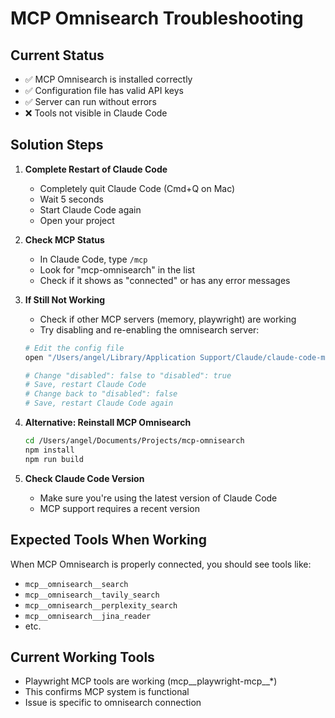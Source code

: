 # MCP Omnisearch Troubleshooting

## Current Status
- ✅ MCP Omnisearch is installed correctly
- ✅ Configuration file has valid API keys
- ✅ Server can run without errors
- ❌ Tools not visible in Claude Code

## Solution Steps

1. **Complete Restart of Claude Code**
   - Completely quit Claude Code (Cmd+Q on Mac)
   - Wait 5 seconds
   - Start Claude Code again
   - Open your project

2. **Check MCP Status**
   - In Claude Code, type `/mcp`
   - Look for "mcp-omnisearch" in the list
   - Check if it shows as "connected" or has any error messages

3. **If Still Not Working**
   - Check if other MCP servers (memory, playwright) are working
   - Try disabling and re-enabling the omnisearch server:
   ```bash
   # Edit the config file
   open "/Users/angel/Library/Application Support/Claude/claude-code-mcp-config.json"
   
   # Change "disabled": false to "disabled": true
   # Save, restart Claude Code
   # Change back to "disabled": false
   # Save, restart Claude Code again
   ```

4. **Alternative: Reinstall MCP Omnisearch**
   ```bash
   cd /Users/angel/Documents/Projects/mcp-omnisearch
   npm install
   npm run build
   ```

5. **Check Claude Code Version**
   - Make sure you're using the latest version of Claude Code
   - MCP support requires a recent version

## Expected Tools When Working

When MCP Omnisearch is properly connected, you should see tools like:
- `mcp__omnisearch__search`
- `mcp__omnisearch__tavily_search`
- `mcp__omnisearch__perplexity_search`
- `mcp__omnisearch__jina_reader`
- etc.

## Current Working Tools
- Playwright MCP tools are working (mcp__playwright-mcp__*)
- This confirms MCP system is functional
- Issue is specific to omnisearch connection